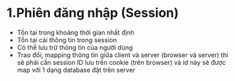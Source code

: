# 1.Phiên đăng nhập (Session)
- Tồn tại trong khoảng thời gian nhất định
- Tồn tại cái thông tin trong session
- Có thể lưu trữ thông tin của người dùng
- Trao đổi, mapping thông tin giữa client và server (browser và server) thì sẽ phải cần session ID lưu trên cookie (trên browser) và id này sẽ được map với 1 dạng database đặt trên server